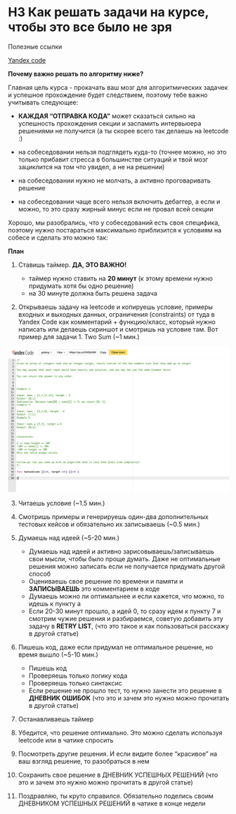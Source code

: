 # H3 Как решать задачи на курсе, чтобы это все было не зря

Полезные ссылки

[Yandex code](https://code.yandex-team.ru)

**Почему важно решать по алгоритму ниже?**

Главная цель курса - прокачать ваш мозг для алгоритмических задачек и успешное прохождение будет следствием, поэтому тебе важно учитывать следующее:

- **КАЖДАЯ “ОТПРАВКА КОДА”** может сказаться сильно на успешность прохождения секции и заспамить интервьюера решениями не получится (а ты скорее всего так делаешь на leetcode :)

- на собеседовании нельзя подглядеть куда-то (точнее можно, но это только прибавит стресса в большинстве ситуаций и твой мозг зациклится на том что увидел, а не на решении)

- на собеседовании нужно не молчать, а активно проговаривать решение

- на собеседовании чаще всего нельзя включить дебаггер, а если и можно, то это сразу жирный минус если не провал всей секции

Хорошо, мы разобрались, что у собеседований есть своя специфика, поэтому нужно постараться максимально приблизится к условиям на собесе и cделать это можно так:


**План**

1. Ставишь таймер. **ДА, ЭТО ВАЖНО!**
    - таймер нужно ставить на **20 минут** (к этому времени нужно придумать хотя бы одно решение)
    - на 30 минуте должна быть решена задача

2. Открываешь задачу на leetcode и копируешь условие, примеры входных и выходных данных, ограничения (constraints) от туда в Yandex Code как комментарий + функцию/класс, который нужно написать или делаешь скриншот и смотришь на условие там. Вот пример для задачи 1. Two Sum (~1 мин.)

![yandexcode](yandexcode.png)

3. Читаешь условие (~1.5 мин.)

4. Смотришь примеры и генерируешь один-два дополнительных тестовых кейсов и обязательно их записываешь (~0.5 мин.)

5. Думаешь над идеей (~5-20 мин.)
    - Думаешь над идеей и активно зарисовываешь/записываешь свои мысли, чтобы было проще думать. Даже не оптимальные решения можно записать если не получается придумать другой способ
    - Оцениваешь свое решение по времени и памяти и **ЗАПИСЫВАЕШЬ** это комментарием в коде
    - Думаешь можно ли оптимальнее и если кажется, что можно, то идешь к пункту a
    - Если 20-30 минут прошло, а идей 0, то сразу идем к пункту 7 и смотрим чужие решения и разбираемся, советую добавить эту задачу в **RETRY LIST**, (что это такое и как пользоваться расскажу в другой статье)

6. Пишешь код, даже если придумал не оптимальное решение, но время вышло (~5-10 мин.)
    - Пишешь код
    - Проверяешь только логику кода
    - Проверяешь только синтаксис
    - Если решение не прошло тест, то нужно занести это решение в **ДНЕВНИК ОШИБОК** (что это и зачем это нужно можно прочитать в другой статье)

7. Останавливаешь таймер

8. Убедится, что решение оптимально. Это можно сделать используя leetcode или в чатике спросить

9. Посмотреть другие решения. И если видите более “красивое” на ваш взгляд решение, то разобраться в нем

10. Сохранить свое решение в ДНЕВНИК УСПЕШНЫХ РЕШЕНИЙ (что это и зачем это нужно можно прочитать в другой статье)

11. Поздравляю, ты круто справился. Обязательно поделись своим ДНЕВНИКОМ УСПЕШНЫХ РЕШЕНИЙ в чатике в конце недели



